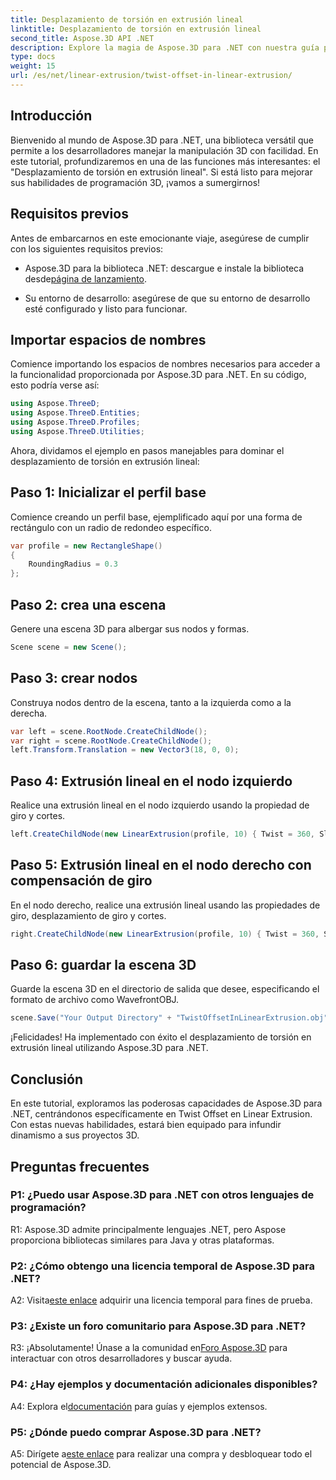 ```yaml
---
title: Desplazamiento de torsión en extrusión lineal
linktitle: Desplazamiento de torsión en extrusión lineal
second_title: Aspose.3D API .NET
description: Explore la magia de Aspose.3D para .NET con nuestra guía paso a paso sobre Twist Offset en Linear Extrusion. Eleva tus proyectos 3D sin esfuerzo.
type: docs
weight: 15
url: /es/net/linear-extrusion/twist-offset-in-linear-extrusion/
---
```

## Introducción

Bienvenido al mundo de Aspose.3D para .NET, una biblioteca versátil que permite a los desarrolladores manejar la manipulación 3D con facilidad. En este tutorial, profundizaremos en una de las funciones más interesantes: el "Desplazamiento de torsión en extrusión lineal". Si está listo para mejorar sus habilidades de programación 3D, ¡vamos a sumergirnos!

## Requisitos previos

Antes de embarcarnos en este emocionante viaje, asegúrese de cumplir con los siguientes requisitos previos:

-  Aspose.3D para la biblioteca .NET: descargue e instale la biblioteca desde[página de lanzamiento](https://releases.aspose.com/3d/net/).

- Su entorno de desarrollo: asegúrese de que su entorno de desarrollo esté configurado y listo para funcionar.

## Importar espacios de nombres

Comience importando los espacios de nombres necesarios para acceder a la funcionalidad proporcionada por Aspose.3D para .NET. En su código, esto podría verse así:

```csharp
using Aspose.ThreeD;
using Aspose.ThreeD.Entities;
using Aspose.ThreeD.Profiles;
using Aspose.ThreeD.Utilities;
```

Ahora, dividamos el ejemplo en pasos manejables para dominar el desplazamiento de torsión en extrusión lineal:

## Paso 1: Inicializar el perfil base

Comience creando un perfil base, ejemplificado aquí por una forma de rectángulo con un radio de redondeo específico.

```csharp
var profile = new RectangleShape()
{
    RoundingRadius = 0.3
};
```

## Paso 2: crea una escena

Genere una escena 3D para albergar sus nodos y formas.

```csharp
Scene scene = new Scene();
```

## Paso 3: crear nodos

Construya nodos dentro de la escena, tanto a la izquierda como a la derecha.

```csharp
var left = scene.RootNode.CreateChildNode();
var right = scene.RootNode.CreateChildNode();
left.Transform.Translation = new Vector3(18, 0, 0);
```

## Paso 4: Extrusión lineal en el nodo izquierdo

Realice una extrusión lineal en el nodo izquierdo usando la propiedad de giro y cortes.

```csharp
left.CreateChildNode(new LinearExtrusion(profile, 10) { Twist = 360, Slices = 100 });
```

## Paso 5: Extrusión lineal en el nodo derecho con compensación de giro

En el nodo derecho, realice una extrusión lineal usando las propiedades de giro, desplazamiento de giro y cortes.

```csharp
right.CreateChildNode(new LinearExtrusion(profile, 10) { Twist = 360, Slices = 100, TwistOffset = new Vector3(3, 0, 0) });
```

## Paso 6: guardar la escena 3D

Guarde la escena 3D en el directorio de salida que desee, especificando el formato de archivo como WavefrontOBJ.

```csharp
scene.Save("Your Output Directory" + "TwistOffsetInLinearExtrusion.obj", FileFormat.WavefrontOBJ);
```

¡Felicidades! Ha implementado con éxito el desplazamiento de torsión en extrusión lineal utilizando Aspose.3D para .NET.

## Conclusión

En este tutorial, exploramos las poderosas capacidades de Aspose.3D para .NET, centrándonos específicamente en Twist Offset en Linear Extrusion. Con estas nuevas habilidades, estará bien equipado para infundir dinamismo a sus proyectos 3D.

## Preguntas frecuentes

### P1: ¿Puedo usar Aspose.3D para .NET con otros lenguajes de programación?

R1: Aspose.3D admite principalmente lenguajes .NET, pero Aspose proporciona bibliotecas similares para Java y otras plataformas.

### P2: ¿Cómo obtengo una licencia temporal de Aspose.3D para .NET?

 A2: Visita[este enlace](https://purchase.aspose.com/temporary-license/) adquirir una licencia temporal para fines de prueba.

### P3: ¿Existe un foro comunitario para Aspose.3D para .NET?

 R3: ¡Absolutamente! Únase a la comunidad en[Foro Aspose.3D](https://forum.aspose.com/c/3d/18) para interactuar con otros desarrolladores y buscar ayuda.

### P4: ¿Hay ejemplos y documentación adicionales disponibles?

 A4: Explora el[documentación](https://reference.aspose.com/3d/net/) para guías y ejemplos extensos.

### P5: ¿Dónde puedo comprar Aspose.3D para .NET?

 A5: Dirígete a[este enlace](https://purchase.aspose.com/buy) para realizar una compra y desbloquear todo el potencial de Aspose.3D.
